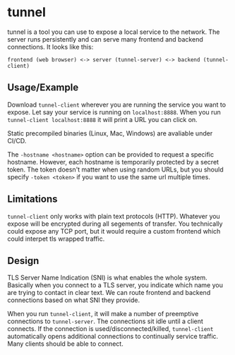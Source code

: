 # tunnel

tunnel is a tool you can use to expose a local service to the network. The server runs persistently and can serve many frontend and backend connections. It looks like this:

```
frontend (web browser) <-> server (tunnel-server) <-> backend (tunnel-client)
```

## Usage/Example

Download `tunnel-client` wherever you are running the service you want to expose. Let say your service is running on `localhost:8888`. When you run `tunnel-client localhost:8888` it will print a URL you can click on.

Static precompiled binaries (Linux, Mac, Windows) are avaliable under CI/CD. 

The `-hostname <hostname>` option can be provided to request a specific hostname. However, each hostname is temporarily protected by a secret token. The token doesn't matter when using random URLs, but you should specify `-token <token>` if you want to use the same url multiple times.

## Limitations

`tunnel-client` only works with plain text protocols (HTTP). Whatever you expose will be encrypted during all segements of transfer. You technically could expose any TCP port, but it would require a custom frontend which could interpet tls wrapped traffic.

## Design

TLS Server Name Indication (SNI) is what enables the whole system. Basically when you connect to a TLS server, you indicate which name you are trying to contact in clear text. We can route frontend and backend connections based on what SNI they provide.

When you run `tunnel-client`, it will make a number of preemptive connections to `tunnel-server`. The connections sit idle until a client connects. If the connection is used/disconnected/killed, `tunnel-client` automatically opens additional connections to continually service traffic. Many clients should be able to connect. 